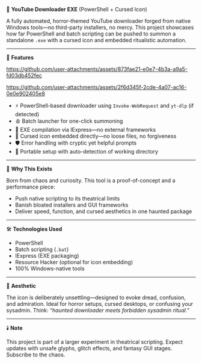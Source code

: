 🧨 **YouTube Downloader EXE** (PowerShell + Cursed Icon)

A fully automated, horror-themed YouTube downloader forged from native Windows tools—no third-party installers, no mercy. This project showcases how far PowerShell and batch scripting can be pushed to summon a standalone `.exe` with a cursed icon and embedded ritualistic automation.

---

🔧 **Features**

https://github.com/user-attachments/assets/873fae21-e0e7-4b3a-a9a5-fd03db452fec



https://github.com/user-attachments/assets/2f6d345f-2cde-4a07-ac16-0e0e902405e8



- ⚡ PowerShell-based downloader using `Invoke-WebRequest` and `yt-dlp` (if detected)
- 🩸 Batch launcher for one-click summoning
- 🧃 EXE compilation via IExpress—no external frameworks
- 🧿 Cursed icon embedded directly—no loose files, no forgiveness
- 🛡️ Error handling with cryptic yet helpful prompts
- 🧭 Portable setup with auto-detection of working directory

---

🧠 **Why This Exists**

Born from chaos and curiosity. This tool is a proof-of-concept and a performance piece:

- Push native scripting to its theatrical limits
- Banish bloated installers and GUI frameworks
- Deliver speed, function, and cursed aesthetics in one haunted package

---

🛠️ **Technologies Used**

- PowerShell
- Batch scripting (`.bat`)
- IExpress (EXE packaging)
- Resource Hacker (optional for icon embedding)
- 100% Windows-native tools

---

👻 **Aesthetic**

The icon is deliberately unsettling—designed to evoke dread, confusion, and admiration. Ideal for horror setups, cursed desktops, or confusing your sysadmin. Think: _“haunted downloader meets forbidden sysadmin ritual.”_

---

🕯️ **Note**

This project is part of a larger experiment in theatrical scripting. Expect updates with unsafe glyphs, glitch effects, and fantasy GUI stages. Subscribe to the chaos.








